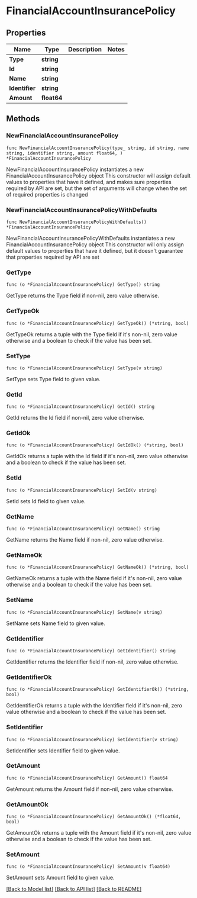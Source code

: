 # FinancialAccountInsurancePolicy

## Properties

Name | Type | Description | Notes
------------ | ------------- | ------------- | -------------
**Type** | **string** |  | 
**Id** | **string** |  | 
**Name** | **string** |  | 
**Identifier** | **string** |  | 
**Amount** | **float64** |  | 

## Methods

### NewFinancialAccountInsurancePolicy

`func NewFinancialAccountInsurancePolicy(type_ string, id string, name string, identifier string, amount float64, ) *FinancialAccountInsurancePolicy`

NewFinancialAccountInsurancePolicy instantiates a new FinancialAccountInsurancePolicy object
This constructor will assign default values to properties that have it defined,
and makes sure properties required by API are set, but the set of arguments
will change when the set of required properties is changed

### NewFinancialAccountInsurancePolicyWithDefaults

`func NewFinancialAccountInsurancePolicyWithDefaults() *FinancialAccountInsurancePolicy`

NewFinancialAccountInsurancePolicyWithDefaults instantiates a new FinancialAccountInsurancePolicy object
This constructor will only assign default values to properties that have it defined,
but it doesn't guarantee that properties required by API are set

### GetType

`func (o *FinancialAccountInsurancePolicy) GetType() string`

GetType returns the Type field if non-nil, zero value otherwise.

### GetTypeOk

`func (o *FinancialAccountInsurancePolicy) GetTypeOk() (*string, bool)`

GetTypeOk returns a tuple with the Type field if it's non-nil, zero value otherwise
and a boolean to check if the value has been set.

### SetType

`func (o *FinancialAccountInsurancePolicy) SetType(v string)`

SetType sets Type field to given value.


### GetId

`func (o *FinancialAccountInsurancePolicy) GetId() string`

GetId returns the Id field if non-nil, zero value otherwise.

### GetIdOk

`func (o *FinancialAccountInsurancePolicy) GetIdOk() (*string, bool)`

GetIdOk returns a tuple with the Id field if it's non-nil, zero value otherwise
and a boolean to check if the value has been set.

### SetId

`func (o *FinancialAccountInsurancePolicy) SetId(v string)`

SetId sets Id field to given value.


### GetName

`func (o *FinancialAccountInsurancePolicy) GetName() string`

GetName returns the Name field if non-nil, zero value otherwise.

### GetNameOk

`func (o *FinancialAccountInsurancePolicy) GetNameOk() (*string, bool)`

GetNameOk returns a tuple with the Name field if it's non-nil, zero value otherwise
and a boolean to check if the value has been set.

### SetName

`func (o *FinancialAccountInsurancePolicy) SetName(v string)`

SetName sets Name field to given value.


### GetIdentifier

`func (o *FinancialAccountInsurancePolicy) GetIdentifier() string`

GetIdentifier returns the Identifier field if non-nil, zero value otherwise.

### GetIdentifierOk

`func (o *FinancialAccountInsurancePolicy) GetIdentifierOk() (*string, bool)`

GetIdentifierOk returns a tuple with the Identifier field if it's non-nil, zero value otherwise
and a boolean to check if the value has been set.

### SetIdentifier

`func (o *FinancialAccountInsurancePolicy) SetIdentifier(v string)`

SetIdentifier sets Identifier field to given value.


### GetAmount

`func (o *FinancialAccountInsurancePolicy) GetAmount() float64`

GetAmount returns the Amount field if non-nil, zero value otherwise.

### GetAmountOk

`func (o *FinancialAccountInsurancePolicy) GetAmountOk() (*float64, bool)`

GetAmountOk returns a tuple with the Amount field if it's non-nil, zero value otherwise
and a boolean to check if the value has been set.

### SetAmount

`func (o *FinancialAccountInsurancePolicy) SetAmount(v float64)`

SetAmount sets Amount field to given value.



[[Back to Model list]](../README.md#documentation-for-models) [[Back to API list]](../README.md#documentation-for-api-endpoints) [[Back to README]](../README.md)


